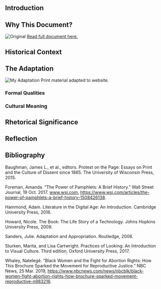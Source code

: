 ## Introduction 

## Why This Document? 

![Original](https://i.imgur.com/W4Z496e.png)
[Read full document here.](https://100years.plannedparenthood.org/content/images/era-4/WeRememberBrocure.pdf) 

## Historical Context 

## The Adaptation

![My Adaptation](https://i.imgur.com/STXZfEh.png)
Print material adapted to website.

### Formal Qualities 

### Cultural Meaning

## Rhetorical Significance 

## Reflection 

## Bibliography


Baughman, James L., et al., editors. Protest on the Page: Essays on Print and the Culture of Dissent since 1865. The University of Wisconsin Press, 2015.

Foreman, Amanda. “The Power of Pamphlets: A Brief History.” Wall Street Journal, 19 Oct. 2017. www.wsj.com, https://www.wsj.com/articles/the-power-of-pamphlets-a-brief-history-1508426138.

Hammond, Adam. Literature in the Digital Age: An Introduction. Cambridge University Press, 2016.

Howard, Nicole. The Book: The Life Story of a Technology. Johns Hopkins University Press, 2009. 

Sanders, Julie. Adaptation and Appropriation. Routledge, 2006.

Sturken, Marita, and Lisa Cartwright. Practices of Looking: An Introduction to Visual Culture. Third edition, Oxford University Press, 2017.

Whaley, Natelegé. “Black Women and the Fight for Abortion Rights: How This Brochure Sparked the Movement for Reproductive Justice.” NBC News, 25 Mar. 2019, https://www.nbcnews.com/news/nbcblk/black-women-fight-abortion-rights-how-brochure-sparked-movement-reproductive-n983216.

